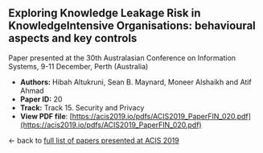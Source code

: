 ## Exploring Knowledge Leakage Risk in KnowledgeIntensive Organisations: behavioural aspects and key controls

Paper presented at the 30th Australasian Conference on Information Systems, 9-11 December, Perth (Australia)
- **Authors:** Hibah Altukruni, Sean B. Maynard, Moneer Alshaikh and Atif Ahmad
- **Paper ID:** 20
- **Track:** Track 15. Security and Privacy
- **View PDF file**: [https://acis2019.io/pdfs/ACIS2019_PaperFIN_020.pdf](https://acis2019.io/pdfs/ACIS2019_PaperFIN_020.pdf)

&larr; back to [full list of papers presented at ACIS 2019](https://acis2019.io/)